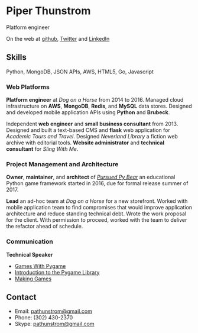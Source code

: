 # Piper Thunstrom

Platform engineer

On the web at [github](https://github.com/pathunstrom), 
[Twitter](https://twitter.com/pathunstrom) and 
[LinkedIn](https://www.linkedin.com/in/piper-thunstrom-69248187)

## Skills

Python, MongoDB, JSON APIs, AWS, HTML5, Go, Javascript

### Web Platforms

**Platform engineer** at *Dog on a Horse* from 2014 to 2016. Managed cloud 
infrastructure on **AWS**, **MongoDB**, **Redis**, and **MySQL** data stores. 
Designed and developed mobile application APIs using **Python** and
**Brubeck**.

Independent **web engineer** and **small business consultant** from 2013.
Designed and built a text-based CMS and **flask** web application for
*Academic Tours and Travel*. Designed *Neverland Library* a fiction web 
archive with editorial tools. **Website administrator** and 
**technical consultant** for *Sling With Me*.

### Project Management and Architecture

**Owner**, **maintainer**, and **architect** of 
*[Pursued Py Bear](https://github.com/pathunstrom/pursuedpybear)* an 
educational Python game framework started in 2016, due for formal release 
summer of 2017.

**Lead** an ad-hoc team at *Dog on a Horse* for a new storefront. Worked 
with mobile application team to find compromises that would improve application 
architecture and reduce standing technical debt. Wrote the work proposal for 
the client. With permission to proceed, worked with the team to deliver the 
refactor ahead of schedule.

### Communication

**Technical Speaker** 
* [Games With Pygame](https://2014.pygotham.org/talks/97.html)
* [Introduction to the Pygame Library](https://2015.pygotham.org/talks/128/introduction-to-the-pygam/)
* [Making Games](https://2016.pygotham.org/talks/255/making-games/)

## Contact

* Email: pathunstrom@gmail.com
* Phone: (302) 430-2370
* Skype: pathunstrom@gmail.com